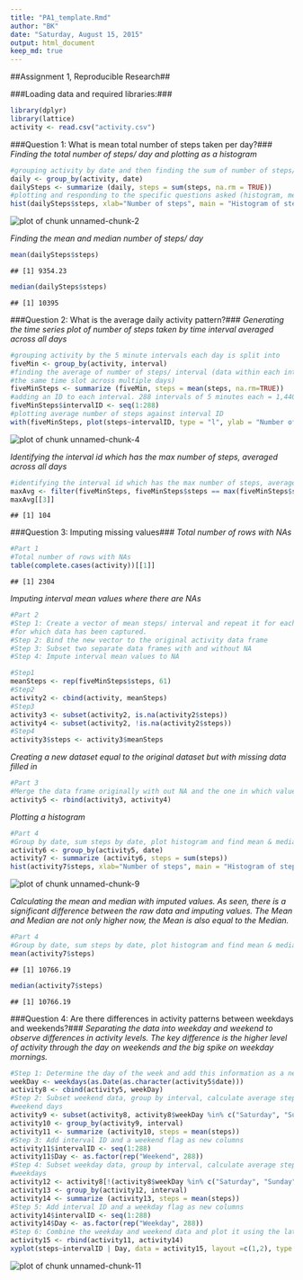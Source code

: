 ```yaml
---
title: "PA1_template.Rmd"
author: "BK"
date: "Saturday, August 15, 2015"
output: html_document
keep_md: true
---
```


##Assignment 1, Reproducible Research##

###Loading data and required libraries:###

```r
library(dplyr)
library(lattice)
activity <- read.csv("activity.csv")
```


###Question 1: What is mean total number of steps taken per day?###
*Finding the total number of steps/ day and plotting as a histogram*

```r
#grouping activity by date and then finding the sum of number of steps/ day
daily <- group_by(activity, date)
dailySteps <- summarize (daily, steps = sum(steps, na.rm = TRUE))
#plotting and responding to the specific questions asked (histogram, mean and median)
hist(dailySteps$steps, xlab="Number of steps", main = "Histogram of steps/day (with NA)")
```

![plot of chunk unnamed-chunk-2](figure/unnamed-chunk-2-1.png) 


*Finding the mean and median number of steps/ day*

```r
mean(dailySteps$steps)
```

```
## [1] 9354.23
```

```r
median(dailySteps$steps)
```

```
## [1] 10395
```


###Question 2: What is the average daily activity pattern?###
*Generating the time series plot of number of steps taken by time interval averaged across all days*

```r
#grouping activity by the 5 minute intervals each day is split into
fiveMin <- group_by(activity, interval)
#finding the average of number of steps/ interval (data within each interval is from 
#the same time slot across multiple days)
fiveMinSteps <- summarize (fiveMin, steps = mean(steps, na.rm=TRUE))
#adding an ID to each interval. 288 intervals of 5 minutes each = 1,440 minutes = 24 hours/ day
fiveMinSteps$intervalID <- seq(1:288)
#plotting average number of steps against interval ID
with(fiveMinSteps, plot(steps~intervalID, type = "l", ylab = "Number of steps", xlab = "Interval"))
```

![plot of chunk unnamed-chunk-4](figure/unnamed-chunk-4-1.png) 



*Identifying the interval id which has the max number of steps, averaged across all days*

```r
#identifying the interval id which has the max number of steps, averaged across all days
maxAvg <- filter(fiveMinSteps, fiveMinSteps$steps == max(fiveMinSteps$steps))
maxAvg[[3]]
```

```
## [1] 104
```



###Question 3: Imputing missing values###
*Total number of rows with NAs*

```r
#Part 1
#Total number of rows with NAs
table(complete.cases(activity))[[1]]
```

```
## [1] 2304
```



*Imputing interval mean values where there are NAs*

```r
#Part 2
#Step 1: Create a vector of mean steps/ interval and repeat it for each of the 61 days
#for which data has been captured.
#Step 2: Bind the new vector to the original activity data frame
#Step 3: Subset two separate data frames with and without NA
#Step 4: Impute interval mean values to NA

#Step1
meanSteps <- rep(fiveMinSteps$steps, 61)
#Step2
activity2 <- cbind(activity, meanSteps)
#Step3
activity3 <- subset(activity2, is.na(activity2$steps))
activity4 <- subset(activity2, !is.na(activity2$steps))
#Step4
activity3$steps <- activity3$meanSteps
```



*Creating a new dataset equal to the original dataset but with missing data filled in*

```r
#Part 3
#Merge the data frame originally with out NA and the one in which values are imputed
activity5 <- rbind(activity3, activity4)
```




*Plotting a histogram*

```r
#Part 4
#Group by date, sum steps by date, plot histogram and find mean & median
activity6 <- group_by(activity5, date)
activity7 <- summarize (activity6, steps = sum(steps))
hist(activity7$steps, xlab="Number of steps", main = "Histogram of steps/day with imputed values")
```

![plot of chunk unnamed-chunk-9](figure/unnamed-chunk-9-1.png) 


*Calculating the mean and median with imputed values. As seen, there is a significant difference between the raw data and imputing values. The Mean and Median are not only higher now, the Mean is also equal to the Median.*

```r
#Part 4
#Group by date, sum steps by date, plot histogram and find mean & median
mean(activity7$steps)
```

```
## [1] 10766.19
```

```r
median(activity7$steps)
```

```
## [1] 10766.19
```



###Question 4: Are there differences in activity patterns between weekdays and weekends?###
*Separating the data into weekday and weekend to observe differences in activity levels. The key difference is the higher level of activity through the day on weekends and the big spike on weekday mornings.*

```r
#Step 1: Determine the day of the week and add this information as a new column
weekDay <- weekdays(as.Date(as.character(activity5$date)))
activity8 <- cbind(activity5, weekDay)
#Step 2: Subset weekend data, group by interval, calculate average steps/ interval across 
#weekend days
activity9 <- subset(activity8, activity8$weekDay %in% c("Saturday", "Sunday"))
activity10 <- group_by(activity9, interval)
activity11 <- summarize (activity10, steps = mean(steps))
#Step 3: Add interval ID and a weekend flag as new columns
activity11$intervalID <- seq(1:288)
activity11$Day <- as.factor(rep("Weekend", 288))
#Step 4: Subset weekday data, group by interval, calculate average steps/ interval across 
#weekdays
activity12 <- activity8[!(activity8$weekDay %in% c("Saturday", "Sunday")),]
activity13 <- group_by(activity12, interval)
activity14 <- summarize (activity13, steps = mean(steps))
#Step 5: Add interval ID and a weekday flag as new columns
activity14$intervalID <- seq(1:288)
activity14$Day <- as.factor(rep("Weekday", 288))
#Step 6: Combine the weekday and weekend data and plot it using the lattice plotting system
activity15 <- rbind(activity11, activity14)
xyplot(steps~intervalID | Day, data = activity15, layout =c(1,2), type = "l", ylab = "Number of steps", xlab = "Interval")
```

![plot of chunk unnamed-chunk-11](figure/unnamed-chunk-11-1.png) 

